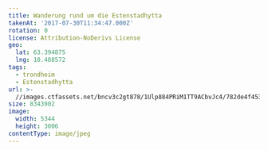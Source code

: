 ```yaml
---
title: Wanderung rund um die Estenstadhytta
takenAt: '2017-07-30T11:34:47.000Z'
rotation: 0
license: Attribution-NoDerivs License
geo:
  lat: 63.394875
  lng: 10.488572
tags:
  - trondheim
  - Estenstadhytta
url: >-
  //images.ctfassets.net/bncv3c2gt878/1Ulp884PRiM1TT9ACbvJc4/782de4f45395bf39ad0de5297986b80d/wanderung-rund-um-die-estenstadhytta_36224162986_o
size: 8343902
image:
  width: 5344
  height: 3006
contentType: image/jpeg
---
```


